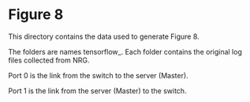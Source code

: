 # Figure 8

This directory contains the data used to generate Figure 8.

The folders are names tensorflow_<latency>. Each folder contains the original log files collected from NRG. 

Port 0 is the link from the switch to the server (Master).

Port 1 is the link from the server (Master) to the switch.